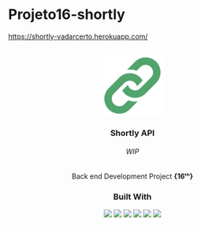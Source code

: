 # Projeto16-shortly
 https://shortly-vadarcerto.herokuapp.com/
<div id="top"></div>
<!-- PROJECT LOGO -->
<br />
<div align="center">
  <a href="https://github.com/Jogoce18/Projeto16-shortly">
    <img src="https://github.com/NivaldoFarias/shortly-api/blob/main/assets/shortly-api-logo.png" alt="Logo" width="120">
  </a>

<h3 align="center">Shortly API</h3>
  <h6 align="center">WIP</h6>
  <p align="center">
    Back end Development Project <strong>{16ᵗʰ}</strong>
    <br />
    
</div>

<div align="center">
  <h3 align="center">Built With</h3>

  <img src="https://img.shields.io/badge/Heroku-430098?style=for-the-badge&logo=heroku&logoColor=white" height="30px"/>
  <img src="https://img.shields.io/badge/PostgreSQL-316192?style=for-the-badge&logo=postgresql&logoColor=white" height="30px"/>
  <img src="https://img.shields.io/badge/TypeScript-007ACC?style=for-the-badge&logo=typescript&logoColor=white" height="30px"/>
  <img src="https://img.shields.io/badge/Node.js-43853D?style=for-the-badge&logo=node.js&logoColor=white" height="30px"/>  
  <img src="https://img.shields.io/badge/Express.js-404D59?style=for-the-badge&logo=express.js&logoColor=white" height="30px"/>
  <img src="https://img.shields.io/badge/JWT-323330?style=for-the-badge&logo=json-web-tokens&logoColor=pink" height="30px"/>
  
</div>

